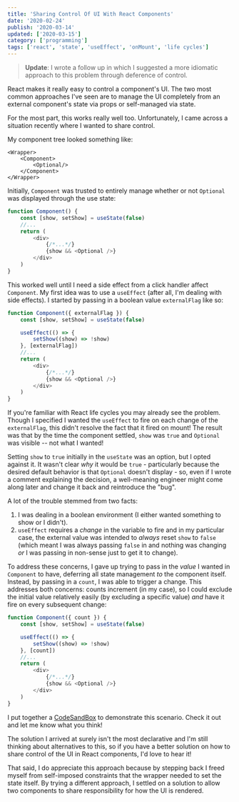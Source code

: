 ```yaml
---
title: 'Sharing Control Of UI With React Components'
date: '2020-02-24'
publish: '2020-03-14'
updated: ['2020-03-15']
category: ['programming']
tags: ['react', 'state', 'useEffect', 'onMount', 'life cycles']
---
```


> **Update**: I wrote a follow up in which I suggested a more idiomatic approach to this problem through deference of control.

React makes it really easy to control a component's UI. The two most common approaches I've seen are to manage the UI completely from an external component's state via props or self-managed via state.

For the most part, this works really well too. Unfortunately, I came across a situation recently where I wanted to share control.

My component tree looked something like:

```
<Wrapper>
    <Component>
        <Optional/>
    </Component>
</Wrapper>
```

Initially, `Component` was trusted to entirely manage whether or not `Optional` was displayed through the use state:

```javascript
function Component() {
    const [show, setShow] = useState(false)
    //...
    return (
        <div>
            {/*...*/}
            {show && <Optional />}
        </div>
    )
}
```

This worked well until I need a side effect from a click handler affect `Component`. My first idea was to use a `useEffect` (after all, I'm dealing with side effects). I started by passing in a boolean value `externalFlag` like so:

```javascript
function Component({ externalFlag }) {
    const [show, setShow] = useState(false)

    useEffect(() => {
        setShow((show) => !show)
    }, [externalFlag])
    //...
    return (
        <div>
            {/*...*/}
            {show && <Optional />}
        </div>
    )
}
```

If you're familiar with React life cycles you may already see the problem. Though I specified I wanted the `useEffect` to fire on each change of the `externalFlag`, this didn't resolve the fact that it fired on mount! The result was that by the time the component settled, `show` was `true` and `Optional` was visible -- not what I wanted!

Setting `show` to `true` initially in the `useState` was an option, but I opted against it. It wasn't clear _why_ it would be `true` - particularly because the desired default behavior is that `Optional` doesn't display - so, even if I wrote a comment explaining the decision, a well-meaning engineer might come along later and change it back and reintroduce the "bug".

A lot of the trouble stemmed from two facts:

1. I was dealing in a boolean environment (I either wanted something to show or I didn't).
2. `useEffect` requires a _change_ in the variable to fire and in my particular case, the external value was intended to _always_ reset `show` to `false` (which meant I was always passing `false` in and nothing was changing _or_ I was passing in non-sense just to get it to change).

To address these concerns, I gave up trying to pass in the _value_ I wanted in `Component` to have, deferring all state management _to_ the component itself. Instead, by passing in a `count`, I was able to trigger a change. This addresses both concerns: counts increment (in my case), so I could exclude the initial value relatively easily (by excluding a specific value) _and_ have it fire on every subsequent change:

```javascript
function Component({ count }) {
    const [show, setShow] = useState(false)

    useEffect(() => {
        setShow((show) => !show)
    }, [count])
    //...
    return (
        <div>
            {/*...*/}
            {show && <Optional />}
        </div>
    )
}
```

I put together a [CodeSandBox](https://codesandbox.io/s/staging-tdd-d6is8?fontsize=14&hidenavigation=1&theme=dark) to demonstrate this scenario. Check it out and let me know what you think!

The solution I arrived at surely isn't the most declarative and I'm still thinking about alternatives to this, so if you have a better solution on how to share control of the UI in React components, I'd love to hear it!

That said, I do appreciate this approach because by stepping back I freed myself from self-imposed constraints that the wrapper needed to set the state itself. By trying a different approach, I settled on a solution to allow two components to share responsibility for how the UI is rendered.
